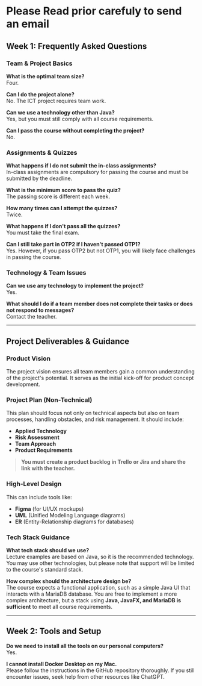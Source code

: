 # Please Read prior carefuly to send an email

## Week 1: Frequently Asked Questions

### Team & Project Basics

**What is the optimal team size?**  
Four.

**Can I do the project alone?**  
No. The ICT project requires team work.

**Can we use a technology other than Java?**  
Yes, but you must still comply with all course requirements.

**Can I pass the course without completing the project?**  
No.

### Assignments & Quizzes

**What happens if I do not submit the in-class assignments?**  
In-class assignments are compulsory for passing the course and must be submitted by the deadline.

**What is the minimum score to pass the quiz?**  
The passing score is different each week.

**How many times can I attempt the quizzes?**  
Twice.

**What happens if I don't pass all the quizzes?**  
You must take the final exam.

**Can I still take part in OTP2 if I haven't passed OTP1?**  
Yes. However, if you pass OTP2 but not OTP1, you will likely face challenges in passing the course.

### Technology & Team Issues

**Can we use any technology to implement the project?**  
Yes.

**What should I do if a team member does not complete their tasks or does not respond to messages?**  
Contact the teacher.

---

## Project Deliverables & Guidance

### Product Vision
The project vision ensures all team members gain a common understanding of the project's potential. It serves as the initial kick-off for product concept development.

### Project Plan (Non-Technical)
This plan should focus not only on technical aspects but also on team processes, handling obstacles, and risk management. It should include:
*   **Applied Technology**
*   **Risk Assessment**
*   **Team Approach**
*   **Product Requirements**

> **You must create a product backlog in Trello or Jira and share the link with the teacher.**

### High-Level Design
This can include tools like:
*   **Figma** (for UI/UX mockups)
*   **UML** (Unified Modeling Language diagrams)
*   **ER** (Entity-Relationship diagrams for databases)

### Tech Stack Guidance

**What tech stack should we use?**  
Lecture examples are based on Java, so it is the recommended technology. You may use other technologies, but please note that support will be limited to the course's standard stack.

**How complex should the architecture design be?**  
The course expects a functional application, such as a simple Java UI that interacts with a MariaDB database. You are free to implement a more complex architecture, but a stack using **Java, JavaFX, and MariaDB is sufficient** to meet all course requirements.

---

## Week 2: Tools and Setup

**Do we need to install all the tools on our personal computers?**  
Yes.

**I cannot install Docker Desktop on my Mac.**  
Please follow the instructions in the GitHub repository thoroughly. If you still encounter issues, seek help from other resources like ChatGPT.
